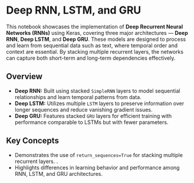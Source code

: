 # Deep RNN, LSTM, and GRU

This notebook showcases the implementation of **Deep Recurrent Neural Networks (RNNs)** using Keras, covering three major architectures — **Deep RNN**, **Deep LSTM**, and **Deep GRU**. These models are designed to process and learn from sequential data such as text, where temporal order and context are essential. By stacking multiple recurrent layers, the networks can capture both short-term and long-term dependencies effectively.

## Overview
- **Deep RNN:** Built using stacked `SimpleRNN` layers to model sequential relationships and learn temporal patterns from data.  
- **Deep LSTM:** Utilizes multiple `LSTM` layers to preserve information over longer sequences and reduce vanishing gradient issues.  
- **Deep GRU:** Features stacked `GRU` layers for efficient training with performance comparable to LSTMs but with fewer parameters.

## Key Concepts
- Demonstrates the use of `return_sequences=True` for stacking multiple recurrent layers.  .  
- Highlights differences in learning behavior and performance among RNN, LSTM, and GRU architectures.
